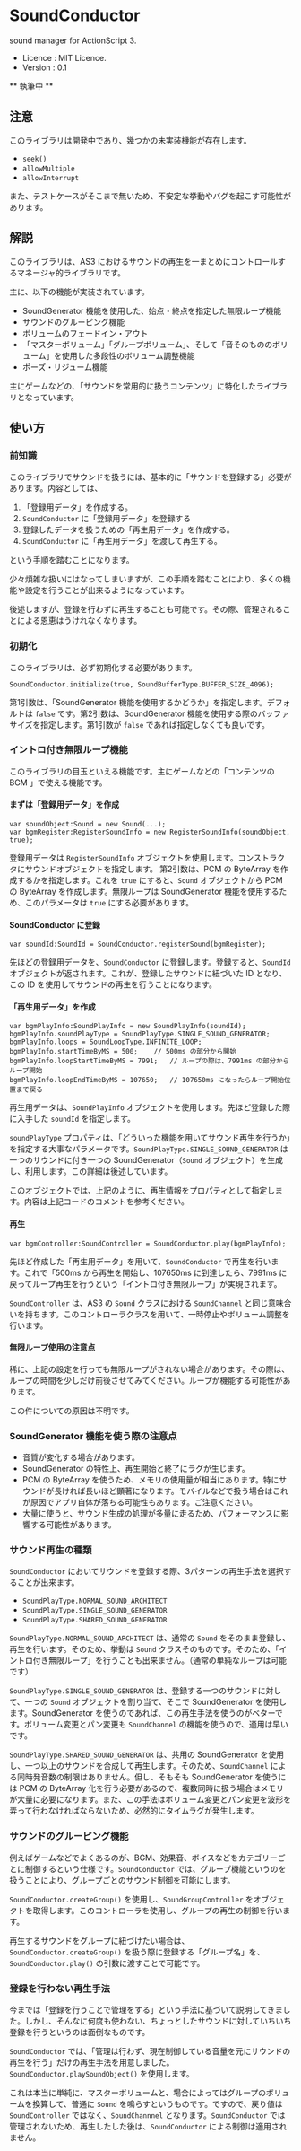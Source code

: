 # SoundConductor
sound manager for ActionScript 3.

- Licence : MIT Licence.
- Version : 0.1

** 執筆中 **

## 注意
このライブラリは開発中であり、幾つかの未実装機能が存在します。

- `seek()`
- `allowMultiple`
- `allowInterrupt`

また、テストケースがそこまで無いため、不安定な挙動やバグを起こす可能性があります。

## 解説
このライブラリは、AS3 におけるサウンドの再生を一まとめにコントロールするマネージャ的ライブラリです。

主に、以下の機能が実装されています。

- SoundGenerator 機能を使用した、始点・終点を指定した無限ループ機能
- サウンドのグルーピング機能
- ボリュームのフェードイン・アウト
- 「マスターボリューム」「グループボリューム」、そして「音そのもののボリューム」を使用した多段性のボリューム調整機能
- ポーズ・リジューム機能

主にゲームなどの、「サウンドを常用的に扱うコンテンツ」に特化したライブラリとなっています。

## 使い方
### 前知識
このライブラリでサウンドを扱うには、基本的に「サウンドを登録する」必要があります。内容としては、

1. 「登録用データ」を作成する。
2. `SoundConductor` に「登録用データ」を登録する
3. 登録したデータを扱うための「再生用データ」を作成する。
4. `SoundConductor` に「再生用データ」を渡して再生する。

という手順を踏むことになります。

少々煩雑な扱いにはなってしまいますが、この手順を踏むことにより、多くの機能や設定を行うことが出来るようになっています。

後述しますが、登録を行わずに再生することも可能です。その際、管理されることによる恩恵はうけれなくなります。

### 初期化
このライブラリは、必ず初期化する必要があります。

```
SoundConductor.initialize(true, SoundBufferType.BUFFER_SIZE_4096);
```

第1引数は、「SoundGenerator 機能を使用するかどうか」を指定します。デフォルトは `false` です。第2引数は、SoundGenerator 機能を使用する際のバッファサイズを指定します。第1引数が `false` であれば指定しなくても良いです。

### イントロ付き無限ループ機能
このライブラリの目玉といえる機能です。主にゲームなどの「コンテンツの BGM 」で使える機能です。

#### まずは「登録用データ」を作成
```
var soundObject:Sound = new Sound(...);
var bgmRegister:RegisterSoundInfo = new RegisterSoundInfo(soundObject, true);
```

登録用データは `RegisterSoundInfo` オブジェクトを使用します。コンストラクタにサウンドオブジェクトを指定します。
第2引数は、PCM の ByteArray を作成するかを指定します。これを `true` にすると、`Sound` オブジェクトから PCM の ByteArray を作成します。無限ループは SoundGenerator 機能を使用するため、このパラメータは `true` にする必要があります。

#### SoundConductor に登録
```
var soundId:SoundId = SoundConductor.registerSound(bgmRegister);
```

先ほどの登録用データを、`SoundConductor` に登録します。登録すると、`SoundId` オブジェクトが返されます。これが、登録したサウンドに紐づいた ID となり、この ID を使用してサウンドの再生を行うことになります。

#### 「再生用データ」を作成
```
var bgmPlayInfo:SoundPlayInfo = new SoundPlayInfo(soundId);
bgmPlayInfo.soundPlayType = SoundPlayType.SINGLE_SOUND_GENERATOR;
bgmPlayInfo.loops = SoundLoopType.INFINITE_LOOP;
bgmPlayInfo.startTimeByMS = 500;	// 500ms の部分から開始
bgmPlayInfo.loopStartTimeByMS = 7991;	// ループの際は、7991ms の部分からループ開始
bgmPlayInfo.loopEndTimeByMS = 107650;	// 107650ms になったらループ開始位置まで戻る
```

再生用データは、`SoundPlayInfo` オブジェクトを使用します。先ほど登録した際に入手した `soundId` を指定します。

`soundPlayType` プロパティは、「どういった機能を用いてサウンド再生を行うか」を指定する大事なパラメータです。`SoundPlayType.SINGLE_SOUND_GENERATOR` は一つのサウンドに付き一つの SoundGenerator（`Sound` オブジェクト）を生成し、利用します。この詳細は後述しています。

このオブジェクトでは、上記のように、再生情報をプロパティとして指定します。内容は上記コードのコメントを参考ください。

#### 再生
```
var bgmController:SoundController = SoundConductor.play(bgmPlayInfo);
```

先ほど作成した「再生用データ」を用いて、`SoundConductor` で再生を行います。これで「500ms から再生を開始し、107650ms に到達したら、7991ms に戻ってループ再生を行うという「イントロ付き無限ループ」が実現されます。

`SoundController` は、AS3 の `Sound` クラスにおける `SoundChannel` と同じ意味合いを持ちます。このコントローラクラスを用いて、一時停止やボリューム調整を行います。

#### 無限ループ使用の注意点
稀に、上記の設定を行っても無限ループがされない場合があります。その際は、ループの時間を少しだけ前後させてみてください。ループが機能する可能性があります。

この件についての原因は不明です。

### SoundGenerator 機能を使う際の注意点
- 音質が変化する場合があります。
- SoundGenerator の特性上、再生開始と終了にラグが生じます。
- PCM の ByteArray を使うため、メモリの使用量が相当にあります。特にサウンドが長ければ長いほど顕著になります。モバイルなどで扱う場合はこれが原因でアプリ自体が落ちる可能性もあります。ご注意ください。
- 大量に使うと、サウンド生成の処理が多量に走るため、パフォーマンスに影響する可能性があります。

### サウンド再生の種類
`SoundConductor` においてサウンドを登録する際、3パターンの再生手法を選択することが出来ます。
- `SoundPlayType.NORMAL_SOUND_ARCHITECT`
- `SoundPlayType.SINGLE_SOUND_GENERATOR`
- `SoundPlayType.SHARED_SOUND_GENERATOR`

`SoundPlayType.NORMAL_SOUND_ARCHITECT` は、通常の `Sound` をそのまま登録し、再生を行います。そのため、挙動は `Sound` クラスそのものです。そのため、「イントロ付き無限ループ」を行うことも出来ません。（通常の単純なループは可能です）

`SoundPlayType.SINGLE_SOUND_GENERATOR` は、登録する一つのサウンドに対して、一つの `Sound` オブジェクトを割り当て、そこで SoundGenerator を使用します。SoundGenerator を使うのであれば、この再生手法を使うのがベターです。ボリューム変更とパン変更も `SoundChannel` の機能を使うので、適用は早いです。

`SoundPlayType.SHARED_SOUND_GENERATOR` は、共用の SoundGenerator を使用し、一つ以上のサウンドを合成して再生します。そのため、`SoundChannel` による同時発音数の制限はありません。但し、そもそも SoundGenerator を使うには PCM の ByteArray 化を行う必要があるので、複数同時に扱う場合はメモリが大量に必要になります。また、この手法はボリューム変更とパン変更を波形を弄って行わなければならないため、必然的にタイムラグが発生します。

### サウンドのグルーピング機能
例えばゲームなどでよくあるのが、BGM、効果音、ボイスなどをカテゴリーごとに制御するという仕様です。`SoundConductor` では、グループ機能というのを扱うことにより、グループごとのサウンド制御を可能にします。

`SoundConductor.createGroup()` を使用し、`SoundGroupController` をオブジェクトを取得します。このコントローラを使用し、グループの再生の制御を行います。

再生するサウンドをグループに紐づけたい場合は、`SoundConductor.createGroup()` を扱う際に登録する「グループ名」を、`SoundConductor.play()` の引数に渡すことで可能です。

### 登録を行わない再生手法
今までは「登録を行うことで管理をする」という手法に基づいて説明してきました。しかし、そんなに何度も使わない、ちょっとしたサウンドに対していちいち登録を行うというのは面倒なものです。

`SoundConductor` では、「管理は行わず、現在制御している音量を元にサウンドの再生を行う」だけの再生手法を用意しました。`SoundConductor.playSoundObject()` を使用します。

これは本当に単純に、マスターボリュームと、場合によってはグループのボリュームを換算して、普通に `Sound` を鳴らすというものです。ですので、戻り値は `SoundController` ではなく、`SoundChannnel` となります。`SoundConductor` では管理されないため、再生したした後は、`SoundConductor` による制御は適用されません。
